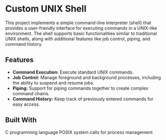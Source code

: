 # Custom UNIX Shell

This project implements a simple command-line interpreter (shell) that provides a user-friendly interface for executing commands in a UNIX-like environment. The shell supports basic functionalities similar to traditional UNIX shells, along with additional features like job control, piping, and command history.

## Features

- **Command Execution:** Execute standard UNIX commands.
- **Job Control:** Manage foreground and background processes, including the ability to suspend and resume jobs.
- **Piping:** Support for piping commands together to create complex command chains.
- **Command History:** Keep track of previously entered commands for easy access.

## Built With
C programming language
POSIX system calls for process management

